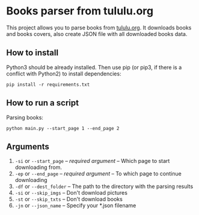 # Books parser from tululu.org
This project allows you to parse books from [tululu.org](https://tululu.org/). It downloads books and books covers, also create JSON file with all downloaded books data.

## How to install
Python3 should be already installed. Then use pip (or pip3, if there is a conflict with Python2) to install dependencies:
```
pip install -r requirements.txt
```

## How to run a script
Parsing books:
```
python main.py --start_page 1 --end_page 2
```
## Arguments

1. `-si` or `--start_page` – *required argument* – Which page to start downloading from.
2. `-ep` or `--end_page` – *required argument* – To which page to continue downloading
3. `-df` or `--dest_folder` – The path to the directory with the parsing results
4. `-si` or `--skip_imgs` – Don't download pictures
5. `-st` or `--skip_txts` – Don't download books
6. `-jn` or `--json_name` – Specify your *.json filename
